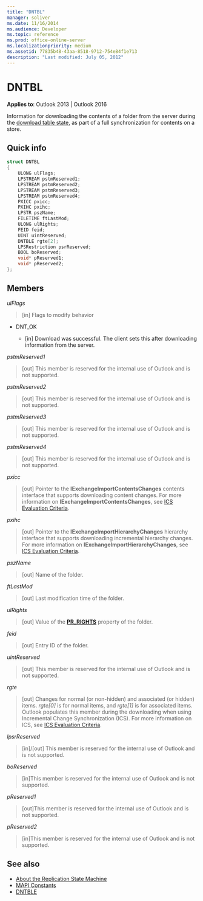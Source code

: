```yaml
---
title: "DNTBL"
manager: soliver
ms.date: 11/16/2014
ms.audience: Developer
ms.topic: reference
ms.prod: office-online-server
ms.localizationpriority: medium
ms.assetid: 77835b48-43aa-8518-9712-754e84f1e713
description: "Last modified: July 05, 2012"
---
```


# DNTBL
 
**Applies to**: Outlook 2013 | Outlook 2016 
  
Information for downloading the contents of a folder from the server during the [download table state](download-table-state.md), as part of a full synchronization for contents on a store.
  
## Quick info

```cpp
struct DNTBL 
{ 
    ULONG ulFlags; 
    LPSTREAM pstmReserved1; 
    LPSTREAM pstmReserved2; 
    LPSTREAM pstmReserved3; 
    LPSTREAM pstmReserved4; 
    PXICC pxicc; 
    PXIHC pxihc; 
    LPSTR pszName; 
    FILETIME ftLastMod; 
    ULONG ulRights; 
    FEID feid; 
    UINT uintReserved; 
    DNTBLE rgte[2]; 
    LPSRestriction psrReserved; 
    BOOL boReserved; 
    void* pReserved1; 
    void* pReserved2; 
};

```

## Members

_ulFlags_
  
> [in] Flags to modify behavior

  - DNT_OK

    - [in] Download was successful. The client sets this after downloading information from the server.

_pstmReserved1_
  
> [out] This member is reserved for the internal use of Outlook and is not supported.

_pstmReserved2_
  
> [out] This member is reserved for the internal use of Outlook and is not supported.

_pstmReserved3_
  
> [out] This member is reserved for the internal use of Outlook and is not supported.

_pstmReserved4_
  
> [out] This member is reserved for the internal use of Outlook and is not supported.

_pxicc_
  
>  [out] Pointer to the **IExchangeImportContentsChanges** contents interface that supports downloading content changes. For more information on **IExchangeImportContentsChanges**, see [ICS Evaluation Criteria](https://msdn.microsoft.com/library/aa579252%28EXCHG.80%29.aspx).

_pxihc_
  
>  [out] Pointer to the **IExchangeImportHierarchyChanges** hierarchy interface that supports downloading incremental hierarchy changes. For more information on **IExchangeImportHierarchyChanges**, see [ICS Evaluation Criteria](https://msdn.microsoft.com/library/aa579252%28EXCHG.80%29.aspx).

_pszName_
  
>  [out] Name of the folder.

_ftLastMod_
  
>  [out] Last modification time of the folder.

_ulRights_
  
>  [out] Value of the **[PR_RIGHTS](https://msdn.microsoft.com/library/ee238052%28v=EXCHG.80%29.aspx)** property of the folder.

_feid_
  
>  [out] Entry ID of the folder.

_uintReserved_
  
>  [out] This member is reserved for the internal use of Outlook and is not supported.

_rgte_
  
> [out] Changes for normal (or non-hidden) and associated (or hidden) items. *rgte[0]* is for normal items, and *rgte[1]* is for associated items. Outlook populates this member during the downloading when using Incremental Change Synchronization (ICS). For more information on ICS, see [ICS Evaluation Criteria](https://msdn.microsoft.com/library/aa579252%28EXCHG.80%29.aspx).

_lpsrReserved_
  
>  [in]/[out] This member is reserved for the internal use of Outlook and is not supported.

_boReserved_
  
>  [in]This member is reserved for the internal use of Outlook and is not supported.

_pReserved1_
  
>  [out]This member is reserved for the internal use of Outlook and is not supported.

_pReserved2_
  
>  [in]This member is reserved for the internal use of Outlook and is not supported.

## See also

- [About the Replication State Machine](about-the-replication-state-machine.md)  
- [MAPI Constants](mapi-constants.md)
- [DNTBLE](dntble.md)